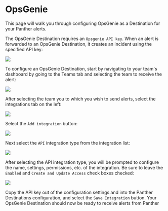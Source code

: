 # OpsGenie

This page will walk you through configuring OpsGenie as a Destination for your Panther alerts.

The OpsGenie Destination requires an `Opsgenie API key`. When an alert is forwarded to an OpsGenie Destination, it creates an incident using the specified API key:

![](../.gitbookassets/screen-shot-2019-10-22-at-10.34.10-am.png)

To configure an OpsGenie Destination, start by navigating to your team's dashboard by going to the Teams tab and selecting the team to receive the alert:

![](../.gitbookassets/screen-shot-2019-10-23-at-9.28.46-am.png)

After selecting the team you to which you wish to send alerts, select the integrations tab on the left:

![](../.gitbookassets/screen-shot-2019-10-23-at-9.31.08-am%20%281%29.png)

Select the `Add integration` button:

![](../.gitbookassets/screen-shot-2019-10-23-at-9.35.22-am.png)

Next select the `API` integration type from the integration list:

![](../.gitbookassets/screen-shot-2019-10-23-at-9.35.41-am.png)

After selecting the API integration type, you will be prompted to configure the name, settings, permissions, etc. of the integration. Be sure to leave the `Enabled` and `Create and Update Access` check boxes checked:

![](../.gitbookassets/screen-shot-2019-10-23-at-9.44.49-am.png)

Copy the API key out of the configuration settings and into the Panther Destinations configuration, and select the `Save Integration` button. Your OpsGenie Destination should now be ready to receive alerts from Panther
